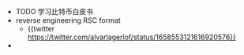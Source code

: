 - TODO 学习比特币白皮书
- reverse engineering RSC format
	- {{twitter https://twitter.com/alvarlagerlof/status/1658553121616920576}}
-